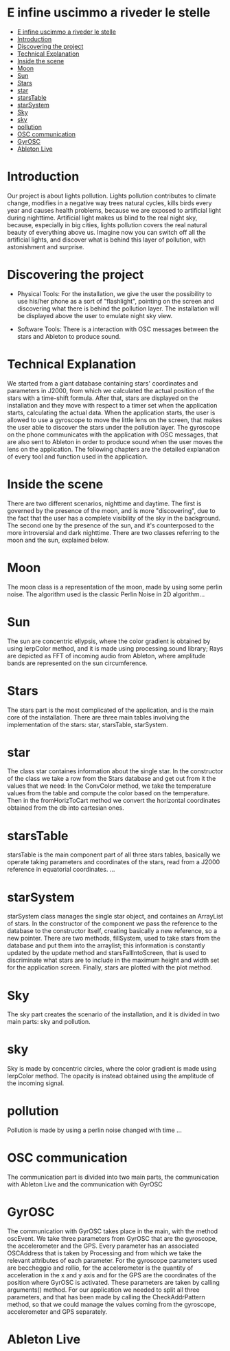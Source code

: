 # E infine uscimmo a riveder le stelle

- [E infine uscimmo a riveder le stelle](#e-infine-uscimmo-a-riveder-le-stelle)
- [Introduction](#introduction)
- [Discovering the project](#discovering-the-project)
- [Technical Explanation](#technical-explanation)
- [Inside the scene](#inside-the-scene)
- [Moon](#moon)
- [Sun](#sun)
- [Stars](#stars)
- [star](#star)
- [starsTable](#starstable)
- [starSystem](#starsystem)
- [Sky](#sky)
- [sky](#sky-1)
- [pollution](#pollution)
- [OSC communication](#osc-communication)
- [GyrOSC](#gyrosc)
- [Ableton Live](#ableton-live)

# Introduction
Our project is about lights pollution. 
Lights pollution contributes to climate change, modifies in a negative way trees natural cycles, kills birds every year and causes health problems, because 
we are exposed to artificial light during nighttime. 
Artificial light makes us blind to the real night sky, because, especially in big cities, lights pollution covers the real natural beauty of everything above us.
Imagine now you can switch off all the artificial lights, and discover what is behind this layer of pollution, with astonishment and surprise. 

# Discovering the project 
- Physical Tools: 
For the installation, we give the user the possibility to use his/her phone as a sort of "flashlight", pointing on the screen and discovering what there is
behind the pollution layer. 
The installation will be displayed above the user to emulate night sky view. 

- Software Tools: 
There is a interaction with OSC messages between the stars and Ableton to produce sound. 

# Technical Explanation 
We started from a giant database containing stars' coordinates and parameters in J2000, from which we calculated the actual position of the stars with a time-shift formula.
After that, stars are displayed on the installation and they move with respect to a timer set when the application starts, calculating the actual data. 
When the application starts, the user is allowed to use a gyroscope to move the little lens on the screen, that makes the user able to discover the stars under the pollution layer.
The gyroscope on the phone communicates with the application with OSC messages, that are also sent to Ableton in order to produce sound when the user moves the lens on the application. 
The following chapters are the detailed explanation of every tool and function used in the application. 

# Inside the scene 
There are two different scenarios, nighttime and daytime. 
The first is governed by the presence of the moon, and is more "discovering", due to the fact that the user has a complete visibility of the sky in the background.
The second one by the presence of the sun, and it's counterposed to the more introversial and dark nighttime. 
There are two classes referring to the moon and the sun, explained below. 

# Moon 
The moon class is a representation of the moon, made by using some perlin noise. 
The algorithm used is the classic Perlin Noise in 2D algorithm...

# Sun 
The sun are concentric ellypsis, where the color gradient is obtained by using lerpColor method, and it is made using processing.sound library;
Rays are depicted as FFT of incoming audio from Ableton, where amplitude bands are represented on the sun circumference. 

# Stars
The stars part is the most complicated of the application, and is the main core of the installation. 
There are three main tables involving the implementation of the stars: star, starsTable, starSystem.

# star
The class star containes information about the single star.
In the constructor of the class we take a row from the Stars database and get out from it the values that we need: 
In the ConvColor method, we take the temperature values from the table and compute the color based on the temperature. 
Then in the fromHorizToCart method we convert the horizontal coordinates obtained from the db into cartesian ones. 

# starsTable
starsTable is the main component part of all three stars tables, basically we operate taking parameters and coordinates of the stars, read from a J2000
reference in equatorial coordinates. 
...

# starSystem 
starSystem class manages the single star object, and containes an ArrayList of stars. 
In the constructor of the component we pass the reference to the database to the constructor itself, creating basically a new reference, so a new pointer. 
There are two methods, fillSystem, used to take stars from the database and put them into the arraylist; this information is constantly updated by the update method and starsFallIntoScreen, that is used to discriminate what stars are to include in the maximum height and width set for the application screen. 
Finally, stars are plotted with the plot method. 

# Sky 
The sky part creates the scenario of the installation, and it is divided in two main parts: sky and pollution. 

# sky
Sky is made by concentric circles, where the color gradient is made using lerpColor method. 
The opacity is instead obtained using the amplitude of the incoming signal.

# pollution
Pollution is made by using a perlin noise changed with time 
...

# OSC communication 
The communication part is divided into two main parts, the communication with Ableton Live and the communication with GyrOSC

# GyrOSC
The communication with GyrOSC takes place in the main, with the method oscEvent.
We take three parameters from GyrOSC that are the gyroscope, the accelerometer and the GPS. 
Every parameter has an associated OSCAddress that is taken by Processing and from which we take the relevant attributes of each parameter. 
For the gyroscope parameters used are beccheggio and rollio, for the accelerometer is the quantity of acceleration in the x and y axis and for the GPS are the coordinates of the position where GyrOSC is activated. 
These parameters are taken by calling arguments() method.
For our application we needed to split all three parameters, and that has been made by calling the CheckAddrPattern method, so that we could manage the values coming from the gyroscope, accelerometer and GPS separately.

# Ableton Live



 
 





